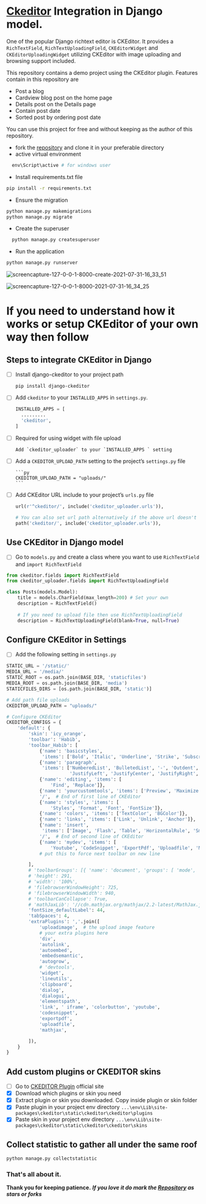 # [Ckeditor](https://ckeditor.com/) Integration in Django model.

One of the popular Django richtext editor is CKEditor. It provides a `RichTextField`, `RichTextUploadingField`, `CKEditorWidget` and `CKEditorUploadingWidget` utilizing CKEditor
with image uploading and browsing support included.

This repository contains a demo project using the CKEditor plugin. Features contain in this repository are
- Post a blog
- Cardview blog post on the home page
- Details post on the Details page
- Contain post date
- Sorted post by ordering post date

You can use this project for free and without keeping as the author of this repository.
- fork the [repository](https://github.com/mhhabib/Integrate-Django-Ckeditor) and clone it in your preferable directory
- active virtual environment
```py
  env\Script\active # for windows user  
```
- Install requirements.txt file
```bash
pip install -r requirements.txt
```
- Ensure the migration 
```bash
python manage.py makemigrations
python manage.py migrate
```
- Create the superuser
```bash
  python manage.py createsuperuser
```
- Run the application
```bash
python manage.py runserver
```
![screencapture-127-0-0-1-8000-create-2021-07-31-16_33_51](https://user-images.githubusercontent.com/17263976/127737286-1ba52313-6b2a-429f-9b8c-74dc2602f259.png)

![screencapture-127-0-0-1-8000-2021-07-31-16_34_25](https://user-images.githubusercontent.com/17263976/127737295-bb36f848-4da8-4348-afd9-d404400469aa.png)


# If you need to understand how it works or setup CKEditor of your own way then follow


## Steps to integrate CKEditor in Django
- [ ] Install django-ckeditor to your project path
  
    `pip install django-ckeditor`
- [ ] Add `ckeditor` to your `INSTALLED_APPS` in `settings.py`.
  
  ```py
  INSTALLED_APPS = [
    .........
    'ckeditor',
  ]
  ```
- [ ] Required for using widget with file upload
  
      Add `ckeditor_uploader` to your `INSTALLED_APPS ` setting
 
- [ ] Add a `CKEDITOR_UPLOAD_PATH` setting to the project’s `settings.py` file
  
      ```py
      CKEDITOR_UPLOAD_PATH = "uploads/"
      ```
- [ ] Add CKEditor URL include to your project’s `urls.py` file
    ```py
    url(r'^ckeditor/', include('ckeditor_uploader.urls')),
    
    # You can also set url path alternatively if the above url doesn't work
    path('ckeditor/', include('ckeditor_uploader.urls')),
    ```
    
## Use CKEditor in Django model
- [ ] Go to `models.py` and create a class where you want to use `RichTextField` and `import RichTextField`
```py
from ckeditor.fields import RichTextField
from ckeditor_uploader.fields import RichTextUploadingField

class Posts(models.Model):
    title = models.CharField(max_length=200) # Set your own
    description = RichTextField()
    
    # If you need to upload file then use RichTextUploadingField
    description = RichTextUploadingField(blank=True, null=True)
```

## Configure CKEditor in Settings
- [ ]  Add the following setting in `settings.py`
```py
STATIC_URL = '/static/'
MEDIA_URL = '/media/'
STATIC_ROOT = os.path.join(BASE_DIR, 'staticfiles')
MEDIA_ROOT = os.path.join(BASE_DIR, 'media')
STATICFILES_DIRS = [os.path.join(BASE_DIR, 'static')]

# Add path file uploads 
CKEDITOR_UPLOAD_PATH = "uploads/"

# Configure CKEditor
CKEDITOR_CONFIGS = {
    'default': {
        'skin': 'icy_orange',
        'toolbar': 'Habib',
        'toolbar_Habib': [
            {'name': 'basicstyles',
             'items': ['Bold', 'Italic', 'Underline', 'Strike', 'Subscript', 'Superscript', '-', 'RemoveFormat']},
            {'name': 'paragraph',
             'items': ['NumberedList', 'BulletedList', '-', 'Outdent', 'Indent', '-', 'Blockquote', 'CreateDiv', '-',
                       'JustifyLeft', 'JustifyCenter', 'JustifyRight', 'JustifyBlock', '-', 'BidiLtr', 'BidiRtl']},
            {'name': 'editing', 'items': [
                'Find', 'Replace']},
            {'name': 'yourcustomtools', 'items': ['Preview', 'Maximize']},
            '/',  # End of first line of CKEditor
            {'name': 'styles', 'items': [
                'Styles', 'Format', 'Font', 'FontSize']},
            {'name': 'colors', 'items': ['TextColor', 'BGColor']},
            {'name': 'links', 'items': ['Link', 'Unlink', 'Anchor']},
            {'name': 'insert',
             'items': ['Image', 'Flash', 'Table', 'HorizontalRule', 'Smiley', 'SpecialChar', 'PageBreak', 'Iframe']},
            '/',  # End of second line of CKEditor
            {'name': 'mydev', 'items': [
                'Youtube', 'CodeSnippet', 'ExportPdf', 'Uploadfile', 'Mathjax']},
            # put this to force next toolbar on new line

        ],
        # 'toolbarGroups': [{ 'name': 'document', 'groups': [ 'mode', 'document', 'doctools' ] }],
        # 'height': 291,
        # 'width': '100%',
        # 'filebrowserWindowHeight': 725,
        # 'filebrowserWindowWidth': 940,
        # 'toolbarCanCollapse': True,
        # 'mathJaxLib': '//cdn.mathjax.org/mathjax/2.2-latest/MathJax.js?config=TeX-AMS_HTML',
        'fontSize_defaultLabel': 44,
        'tabSpaces': 4,
        'extraPlugins': ','.join([
            'uploadimage',  # the upload image feature
            # your extra plugins here
            'div',
            'autolink',
            'autoembed',
            'embedsemantic',
            'autogrow',
            # 'devtools',
            'widget',
            'lineutils',
            'clipboard',
            'dialog',
            'dialogui',
            'elementspath',
            'link', ' iframe', 'colorbutton', 'youtube',
            'codesnippet',
            'exportpdf',
            'uploadfile',
            'mathjax',

        ]),
    }
}
```

## Add custom plugins or CKEDITOR skins 

- [ ] Go to [ CKEDITOR Plugin](https://ckeditor.com/cke4/addons/plugins/all) official site
- [x] Download which plugins or skin you need 
- [x] Extract plugin or skin you downloaded. Copy inside plugin or skin folder
- [x] Paste plugin in your project env directory  `...\env\Lib\site-packages\ckeditor\static\ckeditor\ckeditor\plugins`
- [x] Paste skin in your project env directory  `...\env\Lib\site-packages\ckeditor\static\ckeditor\ckeditor\skins`

## Collect statistic to gather all under the same roof
```py
python manage.py collectstatistic
```

### That's all about it.

**Thank you for keeping patience.**
**_If you love it do mark the [Repository](https://github.com/mhhabib/Integrate-Django-Ckeditor) as **stars** or **forks**_**

